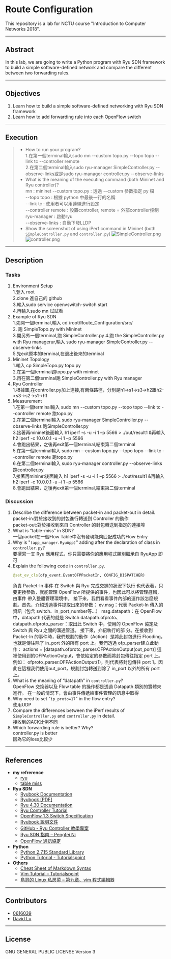 # Route Configuration

This repository is a lab for NCTU course "Introduction to Computer Networks 2018".

---
## Abstract

In this lab, we are going to write a Python program with Ryu SDN framework to build a simple software-defined network and compare the different between two forwarding rules.

---
## Objectives

1. Learn how to build a simple software-defined networking with Ryu SDN framework
2. Learn how to add forwarding rule into each OpenFlow switch

---
## Execution


> * How to run your program?  
    1.在第一個terminal輸入sudo mn --custom topo.py --topo topo --link tc --controller remote  
    2.在第二個terminal輸入sudo ryu-manager SimpleController.py --observe-links或是sudo ryu-manager controller.py --observe-links        
> * What is the meaning of the executing command (both Mininet and Ryu controller)?  
    mn : mininet
    --custom topo.py : 透過 -–custom 參數指定 py 檔  
    --topo topo : 根據 python 中最後一行的名稱  
    --link tc : 使用者可以用連線進行設定  
    --controller remote : 設置controller, remote = 外部controller控制  
    ryu-manager : 啟動ryu  
    --observe-links : 自動下發LLDP
> * Show the screenshot of using iPerf command in Mininet (both `SimpleController.py` and `controller.py`)
   ![SimpleController.png](https://github.com/nctucn/lab3-0616039/blob/master/SimpleController.png)
   ![controller.png](https://github.com/nctucn/lab3-0616039/blob/master/controller.png)
---
## Description

### Tasks



1. Environment Setup  
   1.登入 root  
   2.clone 進自己的 github  
   3.輸入sudo service openvswitch-switch start  
   4.再輸入sudo mn 試試看  
2. Example of Ryu SDN  
   1.先開一個terminal,輸入 cd /root/Route_Configuration/src/  
   2. 跑 SimpleTopo.py with Mininet  
   3.開另外一個terminal,跑 SimpleController.py
   4.跑 the SimpleController.py with Ryu managerur,輸入 sudo ryu-manager SimpleController.py --observe-links  
   5.先exit原本的terminal,在退出後來的terminal  
3. Mininet Topology  
   1.輸入 cp SimpleTopo.py topo.py  
   2.在第一個terminal跑topo.py with mininet  
   3.再在第二個terminal跑 SimpleController.py with Ryu manager  
4. Ryu Controller  
   1.根據圖,在controller.py加上連接,有兩條路徑，分別是h1->s1->s3->h2跟h2->s3->s2->s1->h1  
5. Measurement  
   1.在第一個terminal輸入 sudo mn --custom topo.py --topo topo --link tc --controller remote 跑topo.py  
   2.在第二個terminal輸入 sudo ryu-manager SimpleController.py --observe-links 跑SimpleController.py  
   3.接著再mininet後面輸入  h1 iperf -s -u -i 1 –p 5566 > ./out/result1 &再輸入 h2 iperf -c 10.0.0.1 -u –i 1 –p 5566  
   4.會跑出結果，之後再exit第一個terminal,結束第二個terminal  
   5.在第一個terminal輸入 sudo mn --custom topo.py --topo topo --link tc --controller remote 跑topo.py  
   6.在第二個terminal輸入 sudo ryu-manager controller.py --observe-links 跑controller.py  
   7.接著再mininet後面輸入  h1 iperf -s -u -i 1 –p 5566 > ./out/result1 &再輸入 h2 iperf -c 10.0.0.1 -u –i 1 –p 5566   
   8.會跑出結果，之後再exit第一個terminal,結束第二個terminal   
### Discussion


1. Describe the difference between packet-in and packet-out in detail.  
   packet-in:對於接收到的封包進行轉送到 Controller 的動作  
   packet-out:對於接收到來自 Controller 的封包轉送到指定的連接埠    
2. What is “table-miss” in SDN?  
   一個packet在一個Flow Table中沒有發現能夠匹配成功的Flow Entry
3. Why is "`(app_manager.RyuApp)`" adding after the declaration of class in `controller.py`?  
   要撰寫一支 Ryu 應用程式，你只需要將你的應用程式類別繼承自 RyuApp 即可  
4. Explain the following code in `controller.py`.
    ```python
    @set_ev_cls(ofp_event.EventOFPPacketIn, CONFIG_DISPATCHER)
    ```
    負責 Packet-In 事件 在 Switch 與 Ryu 完成交握的狀況下執行 也代表著，只要更換參數，就能管理 OpenFlow 所提供的事件，也因此可以將管理邏輯，由事件     帶入整體管理環境中。
    接下來，我們看看事件內部的運作該怎麼規劃。首先，介紹透過事件提取出來的參數：
    ev.msg：代表 Packet-In 傳入的資訊（包含 switch、in_port_number等...） msg.datapath：在 OpenFlow 中，datapath 代表的就是 Switch               datapath.ofproto、datapath.ofproto_parser：取出此 Switch 中，使用的 OpenFlow 協定及 Switch 與 Ryu 之間的溝通管道。 接下來，介紹執行的部       分。在接收到 Packet-In 的事件時，我們規劃的動作（Action）是將此封包進行 Flooding，也就是傳往除了 in_port 外的所有 port 上。我們透過             ofp_parser建立此動作：
    actions = [datapath.ofproto_parser.OFPActionOutput(out_port)] 這裡使用到的OFPActionOutput，會依給定的參數而將封包傳往指定 port 上。例如：     ofproto_parser.OFPActionOutput(1)，則代表將封包傳往 port 1。因此在這裡我們使用out_port，規劃封包轉送到除了 in_port 以外的所有 port 上。  
5. What is the meaning of “datapath” in `controller.py`?    
   OpenFlow 交換器以及 Flow table 的操作都是透過 Datapath 類別的實體來進行。 在一般的情況下，會由事件傳遞給事件管理的訊息中取得  
6. Why need to set "`ip_proto=17`" in the flow entry?  
   使用UDP  
7. Compare the differences between the iPerf results of `SimpleController.py` and `controller.py` in detail.  
    接收到的ACK比例不同  
8. Which forwarding rule is better? Why?  
    controller.py is better  
    因為它的loss比較少  
    
---
## References
* **my refrerence**  
    * [ryu](https://osrg.github.io/ryu-book/zh_tw/html/switching_hub.html)  
    * [table miss](https://www.cnblogs.com/CasonChan/p/4620652.html)  
* **Ryu SDN**  
    * [Ryubook Documentation](https://osrg.github.io/ryu-book/en/html/)
    * [Ryubook [PDF]](https://osrg.github.io/ryu-book/en/Ryubook.pdf)
    * [Ryu 4.30 Documentation](https://github.com/mininet/mininet/wiki/Introduction-to-Mininet)
    * [Ryu Controller Tutorial](http://sdnhub.org/tutorials/ryu/)
    * [OpenFlow 1.3 Switch Specification](https://www.opennetworking.org/wp-content/uploads/2014/10/openflow-spec-v1.3.0.pdf)
    * [Ryubook 說明文件](https://osrg.github.io/ryu-book/zh_tw/html/)
    * [GitHub - Ryu Controller 教學專案](https://github.com/OSE-Lab/Learning-SDN/blob/master/Controller/Ryu/README.md)
    * [Ryu SDN 指南 – Pengfei Ni](https://feisky.gitbooks.io/sdn/sdn/ryu.html)
    * [OpenFlow 通訊協定](https://osrg.github.io/ryu-book/zh_tw/html/openflow_protocol.html)
* **Python**
    * [Python 2.7.15 Standard Library](https://docs.python.org/2/library/index.html)
    * [Python Tutorial - Tutorialspoint](https://www.tutorialspoint.com/python/)
* **Others**
    * [Cheat Sheet of Markdown Syntax](https://www.markdownguide.org/cheat-sheet)
    * [Vim Tutorial – Tutorialspoint](https://www.tutorialspoint.com/vim/index.htm)
    * [鳥哥的 Linux 私房菜 – 第九章、vim 程式編輯器](http://linux.vbird.org/linux_basic/0310vi.php)

---
## Contributors


* [0616039](https://github.com/0616039)
* [David Lu](https://github.com/yungshenglu)

---
## License

GNU GENERAL PUBLIC LICENSE Version 3
